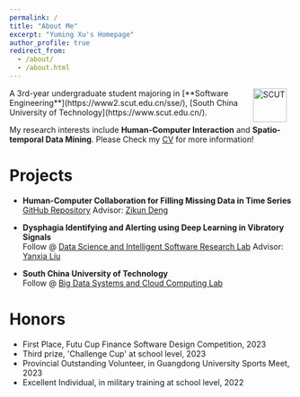 ```yaml
---
permalink: /
title: "About Me"
excerpt: "Yuming Xu's Homepage"
author_profile: true
redirect_from: 
  - /about/
  - /about.html
---
```


<img src="images/../../images/logos/SCUT.png" alt="SCUT" style="float: right; margin-right: 10px; ; width: 60px; height: 60px;" />
A 3rd-year undergraduate student majoring in [**Software Engineering**](https://www2.scut.edu.cn/sse/), [South China University of Technology](https://www.scut.edu.cn/). 

My research interests include **Human-Computer Interaction** and **Spatio-temporal Data Mining**. 
Please Check my [CV](https://thebestFM.github.io/files/CV.pdf) for more information!

# Projects

* **Human-Computer Collaboration for Filling Missing Data in  Time Series**
  [GitHub Repository](https://github.com/thebestFM/Human-Computer-Collaboration-for-Filling-Missing-Data-in-Time-Series)
  Advisor: [Zikun Deng](https://zkdeng.org/)

* **Dysphagia Identifying and Alerting using Deep Learning in Vibratory Signals**            
  Follow @ [Data Science and Intelligent Software Research Lab](https://www2.scut.edu.cn/sse/2018/1206/c20715a298882/page.htm)
  Advisor: [Yanxia Liu](https://ieeexplore.ieee.org/author/37675753300)       

* **South China University of Technology**            
  Follow @ [Big Data Systems and Cloud Computing Lab](https://www2.scut.edu.cn/sse/2018/1206/c20715a298873/page.htm)

# Honors
* First Place, Futu Cup Finance Software Design Competition, 2023
* Third prize, 'Challenge Cup' at school level, 2023
* Provincial Outstanding Volunteer, in Guangdong University Sports Meet, 2023
* Excellent Individual, in military training at school level, 2022